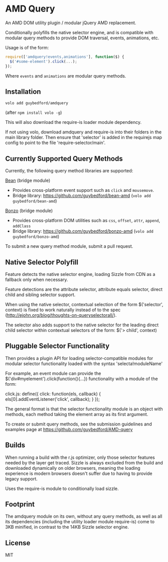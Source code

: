 AMD Query
===

An AMD DOM utility plugin / modular jQuery AMD replacement.

Conditionally polyfills the native selector engine, and is compatible with modular
query methods to provide DOM traversal, events, animations, etc.

Usage is of the form:

```javascript
require(['amdquery!events,animations'], function($) {
  $('#some-element').click(...);
});
```

Where `events` and `animations` are modular query methods.


Installation
---

`volo add guybedford/amdquery`

(after `npm install volo -g`)

This will also download the require-is loader module dependency.

If not using volo, download amdquery and require-is into their folders in the main library folder. Then ensure that 'selector' is added in the requirejs map config to point to the file 'require-selector/main'.


Currently Supported Query Methods
---

Currently, the following query method libraries are supported:

[Bean](https://github.com/fat/bean) (bridge module)
  * Provides cross-platform event support such as `click` and `mousemove`.
  * Bridge library: https://github.com/guybedford/bean-amd (`volo add guybedford/bean-amd`)


[Bonzo](https://github.com/ded/bonzo) (bridge module)
  * Provides cross-platform DOM utilities such as `css`, `offset`, `attr`, `append`, `addClass`
  * Bridge library: https://github.com/guybedford/bonzo-amd (`volo add guybedford/bonzo-amd`)

To submit a new query method module, submit a pull request.


Native Selector Polyfill
---

Feature detects the native selector engine, loading Sizzle from CDN as a fallback only
when necessary.

Feature detections are the attribute selector, attribute equals selector, direct child
and sibling selector support.

When using the native selector, contextual selection of the form $('selector', context)
is fixed to work naturally instead of to the spec (http://ejohn.org/blog/thoughts-on-queryselectorall/).

The selector also adds support to the native selector for the leading direct child selector within 
contextual selectors of the form: $('> child', context)


Pluggable Selector Functionality
--------------------------------

Then provides a plugin API for loading selector-compatible modules for modular selector functionality
loaded with the syntax 'selecta!moduleName'

For example, an event module can provide the $('div#myelement').click(function(){...})
functionality with a module of the form:
 
click.js:
define({
  click: function(els, callback) {
    els[0].addEventListener('click', callback);
  }
});

The general format is that the selector functionality module is an object with methods,
each method taking the element array as its first argument.
 
To create or submit query methods, see the submission guidelines and examples page at
https://github.com/guybedford/AMD-query




Builds
------

When running a build with the r.js optimizer, only those selector features needed by the
layer get traced. Sizzle is always excluded from the build and downloaded dynamically on
older browsers, meaning the loading experience is modern browsers doesn't suffer due to
having to provide legacy support.

Uses the require-is module to conditionally load sizzle.


Footprint
---

The amdquery module on its own, without any query methods, as well as all its dependencies (including the utility loader module require-is) come to 3KB minified, in contrast to the 14KB Sizzle selector engine.

License
---

MIT
